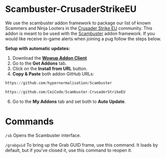 <div align="left">

# Scambuster-CrusaderStrikeEU

We use the scambuster addon framework to package our list of known Scammers and Ninja Looters in the [Crusader Strike EU](https://discord.gg/dsxYHXFucH) community. This addon is meant to be used with the [Scambuster](https://github.com/hypernormalisation/Scambuster) addon framework. If you would like receive in-game alerts when joining a pug follow the steps below.

**Setup with automatic updates:**
1. Download the **[Wowup Addon Client](https://wowup.io/)** 
2. Go to the **Get Addons** tab.
3. Click on the **Install from URL** button.
4. **Copy & Paste** both addon GitHub URLs:
```python
https://github.com/hypernormalisation/Scambuster
```
```python
https://github.com/CeiCode/Scambuster-CrusaderStrikeEU
```
6. Go to the **My Addons** tab and set both to **Auto Update**.

# Commands
```/sb```  Opens the Scambuster interface.

```/grabguid```  To bring up the Grab GUID frame, use this command. It loads by default, but if you've closed it, use this command to reopen it.
